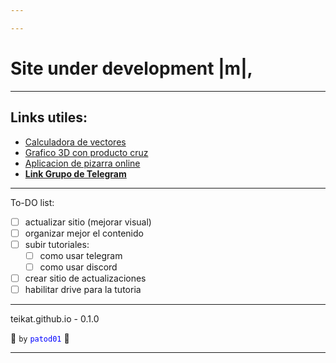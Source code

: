 ```yaml
---

---
```


# Site under development |m|,

---

## Links utiles:

- [Calculadora de vectores][1]
- [Grafico 3D con producto cruz][2]
- [Aplicacion de pizarra online][3]
- [**Link Grupo de Telegram**][4]

---

To-DO list:

- [ ] actualizar sitio (mejorar visual)
- [ ] organizar mejor el contenido
- [ ] subir tutoriales:
    - [ ] como usar telegram
    - [ ] como usar discord
- [ ] crear sitio de actualizaciones
- [ ] habilitar drive para la tutoria

---

teikat.github.io - 0.1.0

:ghost: `by` <span style="color: blue;">`patod01`</span> :ghost:

---

[1]:"http://es.onlinemschool.com/math/assistance/vector/multiply1/"
[2]: "https://www.geogebra.org/m/B6Uz5yWf"
[3]:"https://awwapp.com/"
[4]:"https://t.me/tutoria_ea"
